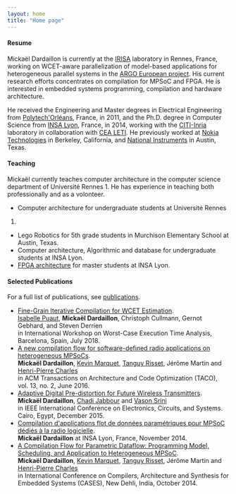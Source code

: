 ```yaml
---
layout: home
title: "Home page"
---
```


#### Resume

Mickaël Dardaillon is currently at the [IRISA] laboratory in
Rennes, France, working on WCET-aware parallelization of model-based
applications for heterogeneous parallel systems in the [ARGO European
project].
His current research efforts concentrates on compilation for MPSoC and
FPGA.
He is interested in embedded systems programming, compilation and hardware
architecture.

He received the Engineering and Master degrees in Electrical Engineering from
[Polytech'Orléans], France, in 2011, and the Ph.D.
degree in Computer Science from [INSA Lyon], France, in 2014, working with the
[CITI-Inria] laboratory in collaboration with [CEA LETI].
He previously worked at [Nokia Technologies] in Berkeley, California,
and [National Instruments] in Austin, Texas.

#### Teaching

Mickaël currently teaches computer architecture in the computer science
department of Université Rennes 1.
He has experience in teaching both professionally and as a volonteer.
- Computer architecture for undergraduate students at Université Rennes
1.
- Lego Robotics for 5th grade students in Murchison Elementary School at
Austin, Texas.
- Computer architecture, Algorithmic and database for undergraduate
students at INSA Lyon.
- [FPGA architecture] for master students at INSA Lyon.

[Nokia Technologies]: http://company.nokia.com/en/
[Polytech'Orléans]: http://www.univ-orleans.fr/polytech/
[INSA Lyon]: http://www.insa-lyon.fr/en/
[CITI-Inria]: http://www.citi-lab.fr/en_UK/
[CEA LETI]: http://www-leti.cea.fr/en/
[National Instruments]: https://www.ni.com/
[IRISA]: https://www.irisa.fr/en
[ARGO European project]: http://www.argo-project.eu/

[FPGA architecture]: http://perso.citi.insa-lyon.fr/trisset/cours/rts12/slides/FPGA-handout.pdf

#### Selected Publications

For a full list of publications, see [publications](publications).

- [Fine-Grain Iterative Compilation for WCET Estimation](http://www.irisa.fr/alf/downloads/puaut/papers/WCET_2018.pdf).<br>
  [Isabelle Puaut], **Mickaël Dardaillon**, Christoph Cullmann, Gernot Gebhard, and Steven Derrien<br>
  in International Workshop on Worst-Case Execution Time Analysis, Barcelona, Spain, July 2018.
- [A new compilation flow for software-defined radio applications on heterogeneous MPSoCs](https://hal.inria.fr/hal-01396143).<br>
  **Mickaël Dardaillon**, [Kevin Marquet], [Tanguy Risset], Jérôme Martin and
  [Henri-Pierre Charles]<br>
  in ACM Transactions on Architecture and Code Optimization (TACO), vol.
  13, no. 2, June 2016.
- [Adaptive Digital Pre-distortion for Future Wireless Transmitters](http://dx.doi.org/10.1109/ICECS.2015.7440316).<br>
   **Mickaël Dardaillon**, [Chadi Jabbour] and [Vason Srini]<br>
   in IEEE International Conference on Electronics, Circuits, and Systems. Cairo, Egypt, December 2015.
- [Compilation d'applications flot de données paramétriques pour MPSoC dédiés à
  la radio logicielle](http://www.theses.fr/2014ISAL0102/document).<br>
  **Mickaël Dardaillon** at INSA Lyon, France, November 2014.
- [A Compilation Flow for Parametric Dataflow: Programming Model, Scheduling,
   and Application to Heterogeneous MPSoC](https://hal.inria.fr/hal-01048649).<br>
   **Mickaël Dardaillon**, [Kevin Marquet], [Tanguy Risset], Jérôme Martin and
   [Henri-Pierre Charles]<br>
   in International Conference on Compilers, Architecture and Synthesis for Embedded Systems (CASES), New Dehli, India, October 2014.

[Kevin Marquet]: http://perso.citi-lab.fr/kmarquet/
[Tanguy Risset]: http://perso.citi.insa-lyon.fr/trisset/
[Henri-Pierre Charles]: http://henripierre.charles.free.fr/
[Cedric Lauradoux]: http://planete.inrialpes.fr/~lauradou/
[Chadi Jabbour]: http://www.researchgate.net/profile/Chadi_Jabbour/
[Isabelle Puaut]: https://team.inria.fr/pacap/members/isabelle-puaut/
[Vason Srini]: http://www.researchgate.net/profile/Vason_Srini2/
